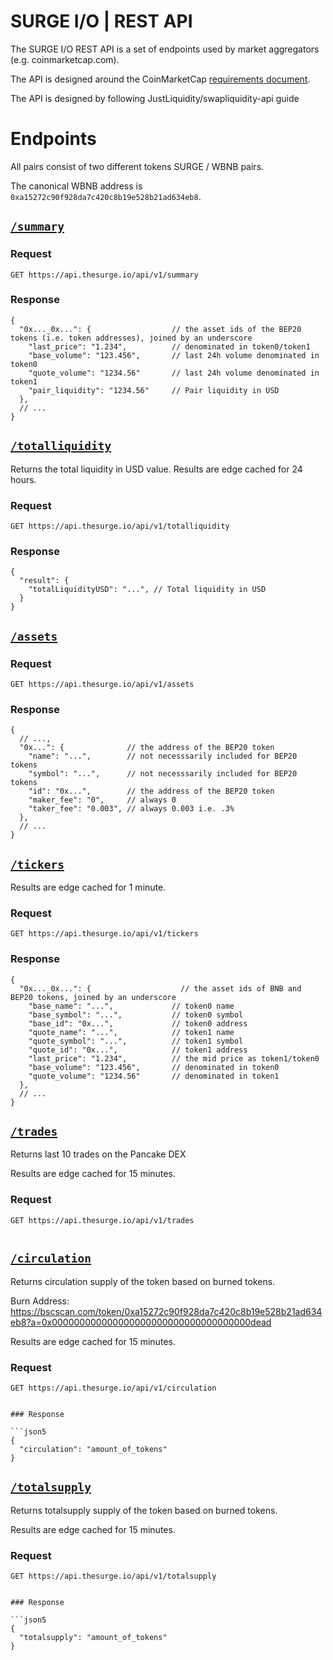 # SURGE I/O | REST API

The SURGE I/O REST API is a set of endpoints used by market aggregators (e.g. coinmarketcap.com). 


The API is designed around the CoinMarketCap 
[requirements document](https://docs.google.com/document/d/1S4urpzUnO2t7DmS_1dc4EL4tgnnbTObPYXvDeBnukCg).


The API is designed by following JustLiquidity/swapliquidity-api guide

# Endpoints

All pairs consist of two different tokens SURGE / WBNB pairs.

The canonical WBNB address is `0xa15272c90f928da7c420c8b19e528b21ad634eb8`.

## [`/summary`](https://api.thesurge.io/api/v1/summary)



### Request

`GET https://api.thesurge.io/api/v1/summary`

### Response

```json5
{
  "0x..._0x...": {                  // the asset ids of the BEP20 tokens (i.e. token addresses), joined by an underscore
    "last_price": "1.234",          // denominated in token0/token1
    "base_volume": "123.456",       // last 24h volume denominated in token0
    "quote_volume": "1234.56"       // last 24h volume denominated in token1
    "pair_liquidity": "1234.56"     // Pair liquidity in USD
  },
  // ...
}
```

## [`/totalliquidity`](https://api.thesurge.io/api/v1/totalliquidity)

Returns the total liquidity in USD value.
Results are edge cached for 24 hours.

### Request

`GET https://api.thesurge.io/api/v1/totalliquidity`

### Response

```json5
{
  "result": {
    "totalLiquidityUSD": "...", // Total liquidity in USD
  }
}
```

## [`/assets`](https://api.thesurge.io/api/v1/assets)


### Request

`GET https://api.thesurge.io/api/v1/assets`

### Response

```json5
{
  // ...,
  "0x...": {              // the address of the BEP20 token
    "name": "...",        // not necesssarily included for BEP20 tokens
    "symbol": "...",      // not necesssarily included for BEP20 tokens
    "id": "0x...",        // the address of the BEP20 token
    "maker_fee": "0",     // always 0
    "taker_fee": "0.003", // always 0.003 i.e. .3%
  },
  // ...
}
```

## [`/tickers`](https://api.thesurge.io/api/v1/tickers)

Results are edge cached for 1 minute.

### Request

`GET https://api.thesurge.io/api/v1/tickers`

### Response

```json5
{
  "0x..._0x...": {                    // the asset ids of BNB and BEP20 tokens, joined by an underscore
    "base_name": "...",             // token0 name
    "base_symbol": "...",           // token0 symbol
    "base_id": "0x...",             // token0 address
    "quote_name": "...",            // token1 name
    "quote_symbol": "...",          // token1 symbol
    "quote_id": "0x...",            // token1 address
    "last_price": "1.234",          // the mid price as token1/token0
    "base_volume": "123.456",       // denominated in token0
    "quote_volume": "1234.56"       // denominated in token1
  },
  // ...
}
```

## [`/trades`](https://api.thesurge.io/api/v1/trades)

Returns last 10 trades on the Pancake DEX

Results are edge cached for 15 minutes.



### Request

`GET https://api.thesurge.io/api/v1/trades`

```
```

## [`/circulation`](https://api.thesurge.io/api/v1/circulation)

Returns circulation supply of the token based on burned tokens.

Burn Address: https://bscscan.com/token/0xa15272c90f928da7c420c8b19e528b21ad634eb8?a=0x000000000000000000000000000000000000dead

Results are edge cached for 15 minutes.



### Request

`GET https://api.thesurge.io/api/v1/circulation`

```

### Response

```json5
{
  "circulation": "amount_of_tokens"     
}
```



## [`/totalsupply`](https://api.thesurge.io/api/v1/totalsupply)

Returns totalsupply supply of the token based on burned tokens.

Results are edge cached for 15 minutes.



### Request

`GET https://api.thesurge.io/api/v1/totalsupply`

```

### Response

```json5
{
  "totalsupply": "amount_of_tokens"     
}
```
